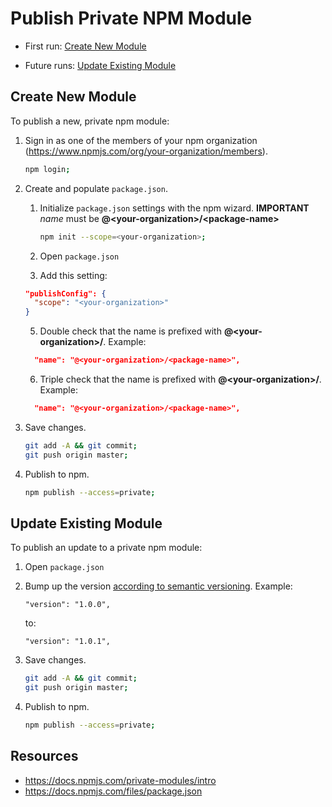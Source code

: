 # Publish Private NPM Module

* First run: [Create New Module](#create-new-module)

* Future runs: [Update Existing Module](#update-existing-module)

## Create New Module
To publish a new, private npm module:

1. Sign in as one of the members of your npm organization (https://www.npmjs.com/org/your-organization/members).

    ```bash
    npm login;
    ```

2. Create and populate `package.json`.

    1. Initialize `package.json` settings with the npm wizard. **IMPORTANT** *name* must be **@\<your-organization\>/\<package-name\>**

        ```bash
        npm init --scope=<your-organization>;
        ```

    2. Open `package.json`

    3. Add this setting:

    ```json
    "publishConfig": {
      "scope": "<your-organization>"
    }
    ```

    5. Double check that the name is prefixed with **@\<your-organization\>/**. Example:

    ```json
      "name": "@<your-organization>/<package-name>",
    ```

    6. Triple check that the name is prefixed with **@\<your-organization\>/**. Example:

    ```json
      "name": "@<your-organization>/<package-name>",
    ```


3. Save changes.

    ```bash
    git add -A && git commit;
    git push origin master;
    ```

4. Publish to npm.

    ```bash
    npm publish --access=private;
    ```

## Update Existing Module
To publish an update to a private npm module:

1. Open `package.json`

2. Bump up the version [according to semantic versioning](https://docs.npmjs.com/getting-started/semantic-versioning). Example:  
    ```text
    "version": "1.0.0",
    ```

    to:
    ```text
    "version": "1.0.1",
    ```

3. Save changes.

    ```bash
    git add -A && git commit;
    git push origin master;
    ```

4. Publish to npm.

    ```bash
    npm publish --access=private;
    ```

## Resources
* https://docs.npmjs.com/private-modules/intro
* https://docs.npmjs.com/files/package.json
